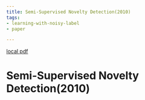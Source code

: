 ```yaml
---
title: Semi-Supervised Novelty Detection(2010)
tags:
- learning-with-noisy-label
- paper

---
```


[local pdf](../../../pdfs/2010-Semi-Supervised%20Novelty%20Detection.pdf)

# Semi-Supervised Novelty Detection(2010)
